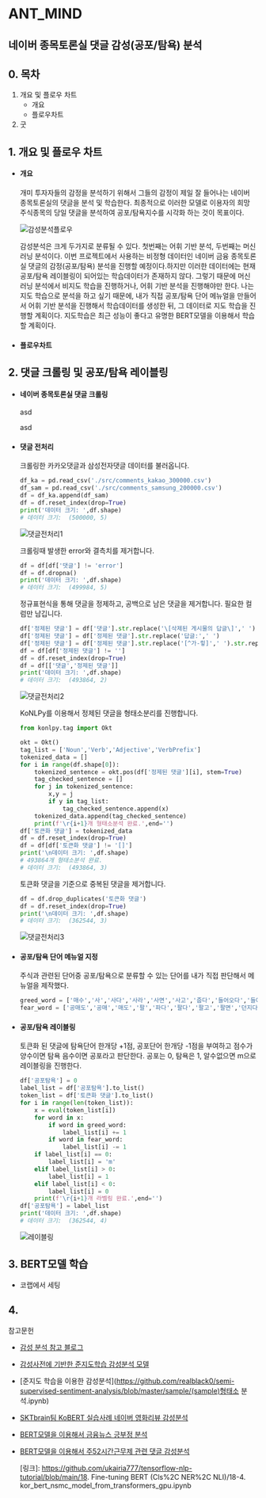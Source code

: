 # ANT_MIND

## 네이버 종목토론실 댓글 감성(공포/탐욕) 분석

## 0. 목차 

1. 개요 및 플로우 차트
   - 개요
   - 플로우차트
2. 굿

## 1. 개요 및 플로우 차트

- #### 개요
   개미 투자자들의 감정을 분석하기 위해서 그들의 감정이 제일 잘 들어나는 네이버 종목토론실의 댓글을 분석 및 학습한다. 최종적으로 이러한 모델로 이용자의 희망 주식종목의 당일 댓글을 분석하여 공포/탐욕지수를 시각화 하는 것이 목표이다.

  ![감성분석플로우](./img/감성분석.png)

   감성분석은 크게 두가지로 분류될 수 있다. 첫번째는 어휘 기반 분석, 두번째는 머신 러닝 분석이다.  이번 프로젝트에서 사용하는 비정형 데이터인 네이버 금융 종목토론실 댓글의 감정(공포/탐욕) 분석을 진행할 예정이다.하지만 이러한 데이터에는 현재 공포/탐욕 레이블링이 되어있는 학습데이터가 존재하지 않다. 그렇기 때문에 머신 러닝 분석에서 비지도 학습을 진행하거나, 어휘 기반 분석을 진행해야만 한다. 나는 지도 학습으로 분석을 하고 싶기 때문에, 내가 직접 공포/탐욕 단어 메뉴얼을 만들어서 어휘 기반 분석을 진행해서 학습데이터를 생성한 뒤, 그 데이터로 지도 학습을 진행할 계획이다. 지도학습은 최근 성능이 좋다고 유명한 BERT모델을 이용해서 학습할 계획이다.

   

- #### 플로우차트

## 2. 댓글 크롤링 및 공포/탐욕 레이블링

- #### 네이버 종목토론실 댓글 크롤링 

  asd

  asd

- #### 댓글 전처리

  크롤링한 카카오댓글과 삼성전자댓글 데이터를 불러옵니다.

  ```python
  df_ka = pd.read_csv('./src/comments_kakao_300000.csv')
  df_sam = pd.read_csv('./src/comments_samsung_200000.csv')
  df = df_ka.append(df_sam)
  df = df.reset_index(drop=True)
  print('데이터 크기: ',df.shape)
  # 데이터 크기:  (500000, 5)
  ```

  ![댓글전처리1](./img/댓글전처리1.jpeg)

  크롤링때 발생한 error와 결측치를 제거합니다.

  ```python
  df = df[df['댓글'] != 'error']
  df = df.dropna()
  print('데이터 크기: ',df.shape)
  # 데이터 크기:  (499984, 5)
  ```

  정규표현식을 통해 댓글을 정제하고, 공백으로 남은 댓글을 제거합니다. 필요한 컬럼만 남깁니다.

  ```python
  df['정제된 댓글'] = df['댓글'].str.replace('\[삭제된 게시물의 답글\]',' ')
  df['정제된 댓글'] = df['정제된 댓글'].str.replace('답글:',' ')
  df['정제된 댓글'] = df['정제된 댓글'].str.replace('[^가-힣]',' ').str.replace(' +',' ').str.strip()
  df = df[df['정제된 댓글'] != '']
  df = df.reset_index(drop=True)
  df = df[['댓글','정제된 댓글']]
  print('데이터 크기: ',df.shape)
  # 데이터 크기:  (493864, 2)
  ```

  <img src="./img/댓글전처리2.jpeg" alt="댓글전처리2"  />

  KoNLPy를 이용해서 정제된 댓글을 형태소분리를 진행합니다.

  ```python
  from konlpy.tag import Okt
  
  okt = Okt()
  tag_list = ['Noun','Verb','Adjective','VerbPrefix']
  tokenized_data = []
  for i in range(df.shape[0]):
      tokenized_sentence = okt.pos(df['정제된 댓글'][i], stem=True)
      tag_checked_sentence = []
      for j in tokenized_sentence:
          x,y = j
          if y in tag_list:
              tag_checked_sentence.append(x)
      tokenized_data.append(tag_checked_sentence)
      print(f'\r{i+1}개 형태소분석 완료.',end='')
  df['토큰화 댓글'] = tokenized_data
  df = df.reset_index(drop=True)
  df = df[df['토큰화 댓글'] != '[]']
  print('\n데이터 크기: ',df.shape)
  # 493864개 형태소분석 완료.
  # 데이터 크기:  (493864, 3)
  ```

  토큰화 댓글을 기준으로 중복된 댓글을 제거합니다.

  ```python
  df = df.drop_duplicates('토큰화 댓글')
  df = df.reset_index(drop=True)
  print('\n데이터 크기: ',df.shape)
  # 데이터 크기:  (362544, 3)
  ```

  ![댓글전처리3](./img/댓글전처리3.jpeg)

- #### 공포/탐욕 단어 메뉴얼 지정

  주식과 관련된 단어중 공포/탐욕으로 분류할 수 있는 단어를 내가 직접 판단해서 메뉴얼을 제작했다.

  ```python
  greed_word = ['매수','사','사다','사라','사면','사고','줍다','들어오다','들어가다','타다','수급','매집','올라타다','탑승','불나방','담다','오르다','올라가다','올리다','올려주다','올린다','오름','올려놓다','오른','상향','양봉','상방','상승','살아나다','양전','상한','반등','폭등','퍽등','급등','탐욕','찬티','좋다','간다','가다','가즈','싸다','익절','제발','최고','돌파','수익','위대하다','먹다','기회','호재','감사','감사하다','대박','대단하다','승리','찬양','믿다','회복','갓','부활','영차','개꿀']
  fear_word = ['공매도','공매','매도','팔','파다','팔다','팔고','팔면','던지다','털다','탈출','튀다','튀어','설거지','손절','버리다','떨어지다','떨구다','빠지다','하락','폭락','떡락','반토막','내리다','내려오다','깨지다','대퍽락','나락','붕괴','추락','공포','안티','망하다','물리다','끝나다','손해','폭망','거품','무섭다','자살','악재','상폐','개미지옥' ,'시발','염병','욕','짜증나다','걸레','어휴','개','놈','아가리','빡치다','지랄','손실','버티다','존버','개관','주가조작','쓰레기','죽다','패닉','홀딩','바닥','흑우','추매','추미애']
  ```

- #### 공포/탐욕 레이블링

  토큰화 된 댓글에 탐욕단어 한개당 +1점, 공포단어 한개당 -1점을 부여하고 점수가 양수이면 탐욕 음수이면 공포라고 판단한다. 공포는 0, 탐욕은 1, 알수없으면 m으로 레이블링을 진행한다.

  ```python
  df['공포탐욕'] = 0
  label_list = df['공포탐욕'].to_list()
  token_list = df['토큰화 댓글'].to_list()
  for i in range(len(token_list)):
      x = eval(token_list[i])
      for word in x:
          if word in greed_word:
              label_list[i] += 1
          if word in fear_word:
              label_list[i] -= 1
      if label_list[i] == 0:
          label_list[i] = 'm'
      elif label_list[i] > 0:
          label_list[i] = 1
      elif label_list[i] < 0:
          label_list[i] = 0
      print(f'\r{i+1}개 라벨링 완료.',end='')
  df['공포탐욕'] = label_list
  print('데이터 크기: ',df.shape)
  # 데이터 크기:  (362544, 4)
  ```

  ![레이블링](./img/레이블링.jpeg)

## 3. BERT모델 학습

- 코랩에서 세팅



## 4.





참고문헌

- [감성 분석 참고 블로그](https://yngie-c.github.io/nlp/2020/07/31/sentiment_analysis/)

- [감성사전에 기반한 준지도학습 감성분석 모델](https://realblack0.github.io/portfolio/pmi)

- [준지도 학습을 이용한 감성분석](https://github.com/realblack0/semi-supervised-sentiment-analysis/blob/master/sample/(sample)형태소 분석.ipynb)

- [SKTbrain팀 KoBERT 실습사례 네이버 영화리뷰 감성분석](https://github.com/SKTBrain/KoBERT/blob/master/scripts/NSMC/naver_review_classifications_pytorch_kobert.ipynb)

- [BERT모델을 이용해서 금융뉴스 긍부정 분석](https://github.com/ukairia777/finance_sentiment_corpus/blob/main/BERT_sentiment_analysis_kor.ipynb)

- [BERT모델을 이용해서 주52시간근무제 관련 댓글 감성분석](https://projectlog-eraser.tistory.com/25)

  [링크]: https://github.com/ukairia777/tensorflow-nlp-tutorial/blob/main/18. Fine-tuning BERT (Cls%2C NER%2C NLI)/18-4. kor_bert_nsmc_model_from_transformers_gpu.ipynb

  

